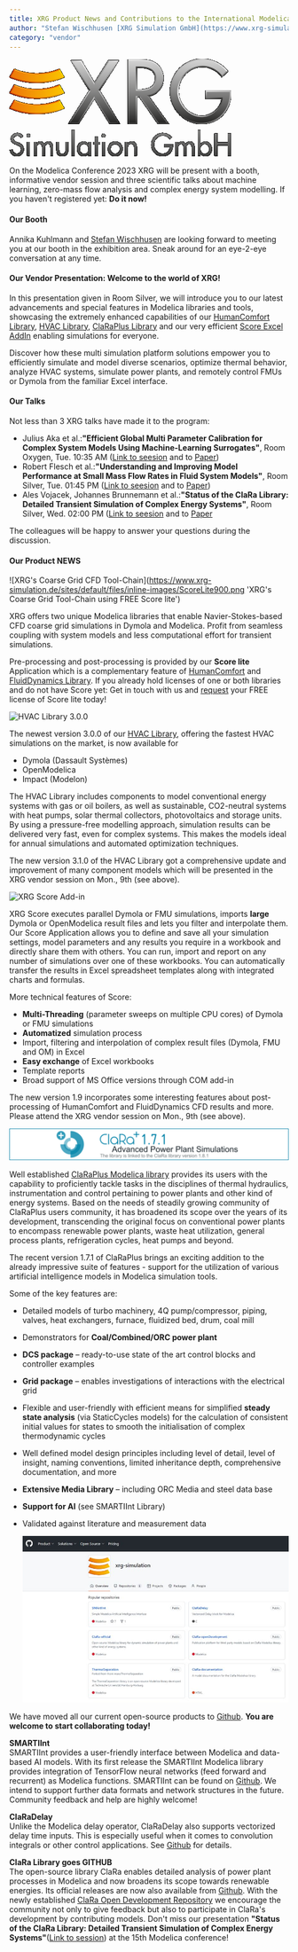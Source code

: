 ```yaml
---
title: XRG Product News and Contributions to the International Modelica Conference 2023
author: "Stefan Wischhusen [XRG Simulation GmbH](https://www.xrg-simulation.de/en)"
category: "vendor"
---
```


![](XRG_Logo_2015_4c_400px.png)

On the Modelica Conference 2023 XRG will be present with a booth, informative vendor session and three scientific talks about machine learning, zero-mass flow analysis and complex energy system modelling. If you haven't registered yet: **Do it now!**

#### Our Booth

Annika Kuhlmann and [Stefan Wischhusen](mailto:wischhusen@xrg-simulation.de?subject=Meeting%20request) are looking forward to meeting you at our booth in the exhibition area. Sneak around for an eye-2-eye conversation at any time.

#### Our Vendor Presentation: Welcome to the world of XRG!

In this presentation given in Room Silver, we will introduce you to our latest advancements and special features in Modelica libraries and tools, showcasing the extremely enhanced capabilities of our [HumanComfort Library](https://www.xrg-simulation.de/en/products/xrg-library/humancomfort), [HVAC Library](https://www.xrg-simulation.de/index.php/en/products/xrg-library/xrg-hvac-library), [ClaRaPlus Library](https://www.claralib.com/index.php?lang=en) and our very efficient [Score Excel AddIn](https://www.xrg-simulation.de/index.php/en/products/applications/score) enabling simulations for everyone.

Discover how these multi simulation platform solutions empower you to efficiently simulate and model diverse scenarios, optimize thermal behavior, analyze HVAC systems, simulate power plants, and remotely control FMUs or Dymola from the familiar Excel interface. 

#### Our Talks

Not less than 3 XRG talks have made it to the program:

 - Julius Aka et al.:**"Efficient Global Multi Parameter Calibration for Complex System Models Using Machine-Learning Surrogates"**, Room Oxygen, Tue. 10:35 AM ([Link to seesion](https://www.conftool.com/modelica2023/index.php?page=browseSessions&form_session=19) and to [Paper](https://www.conftool.com/modelica2023/index.php/Aka-Efficient_Global_Multi_Parameter_Calibration_for_Complex_System_Models_Using_Machine-Learning_a.pdf?page=downloadPaper&filename=Aka-Efficient_Global_Multi_Parameter_Calibration_for_Complex_System_Models_Using_Machine-Learning_a.pdf&form_id=176&form_version=final))
 - Robert Flesch et al.:**"Understanding and Improving Model Performance at Small Mass Flow Rates in Fluid System Models"**, Room Silver, Tue. 01:45 PM ([Link to seesion](https://www.conftool.com/modelica2023/index.php?page=browseSessions&form_session=23) and to [Paper](https://www.conftool.com/modelica2023/index.php/Flesch-Understanding_and_Improving_Model_Performance_at_Small_Mass_Flow_Rates-161_a.pdf?page=downloadPaper&filename=Flesch-Understanding_and_Improving_Model_Performance_at_Small_Mass_Flow_Rates-161_a.pdf&form_id=161&form_version=final))
 - Ales Vojacek, Johannes Brunnemann et al.:**"Status of the ClaRa Library: Detailed Transient Simulation of Complex Energy Systems"**, Room Silver, Wed. 02:00 PM ([Link to seesion](https://www.conftool.com/modelica2023/index.php?page=browseSessions&form_session=45) and to [Paper](https://www.conftool.com/modelica2023/index.php/Vojacek-Status_of_the_ClaRa_Library-143_a.pdf?page=downloadPaper&filename=Vojacek-Status_of_the_ClaRa_Library-143_a.pdf&form_id=143&form_version=final)
 
The colleagues will be happy to answer your questions during the discussion.

#### Our Product NEWS

 ![XRG's Coarse Grid CFD Tool-Chain](https://www.xrg-simulation.de/sites/default/files/inline-images/ScoreLite900.png 'XRG's Coarse Grid Tool-Chain using FREE Score lite')

XRG offers two unique Modelica libraries that enable Navier-Stokes-based CFD coarse grid simulations in Dymola and Modelica. Profit from seamless coupling with system models and less computational effort for transient simulations.

Pre-processing and post-processing is provided by our **Score lite** Application which is a complementary feature of [HumanComfort](https://www.xrg-simulation.de/en/products/xrg-library/humancomfort) and [FluidDynamics Library](https://www.xrg-simulation.de/index.php/en/products/xrg-library/fluiddynamics). If you already hold licenses of one or both libraries and do not have Score yet: Get in touch with us and [request](mailto:humancomfort@xrg-simulation.de?subject=Request%20for%20Score%20lite) your FREE license of Score lite today!

 
 ![HVAC Library 3.0.0](https://www.xrg-simulation.de/sites/default/files/styles/max_2600x2600/public/2023-07/HVAC_scope.jpg?itok=g6h3EmDq 'HVAC Library 3.0.0 offers multi-tool support')

The newest version 3.0.0 of our [HVAC Library](https://www.xrg-simulation.de/en/products/xrg-library/xrg-hvac-library), offering the fastest HVAC simulations on the market, is now available for 

 - Dymola (Dassault Systèmes)
 - OpenModelica
 - Impact (Modelon)

The HVAC Library includes components to model conventional energy systems with gas or oil boilers, as well as sustainable, CO2-neutral systems with heat pumps, 
solar thermal collectors, photovoltaics and storage units. 
By using a pressure-free modelling approach, simulation results can be delivered very fast, even for complex systems. 
This makes the models ideal for annual simulations and automated optimization techniques.

The new version 3.1.0 of the HVAC Library got a comprehensive update and improvement of many component models which will be presented in the XRG vendor session on Mon., 9th (see above).

 ![XRG Score Add-in](https://www.xrg-simulation.de/sites/default/files/2018-05/XRG-Grafik-Score-Kompatibilitaet-e-20180514.png 'XRG Score interaction with Excel and Dymola or FMU')

XRG Score executes parallel Dymola or FMU simulations, imports **large** Dymola or OpenModelica result files and lets you filter and interpolate them. Our Score Application allows you to define and save all your simulation settings, model parameters and any results you require in a workbook and directly share them with others. You can run, import and report on any number of simulations over one of these workbooks. You can automatically transfer the results in Excel spreadsheet templates along with integrated charts and formulas.

More technical features of Score:
  - **Multi-Threading** (parameter sweeps on multiple CPU cores) of Dymola or FMU simulations
  - **Automatized** simulation process
  - Import, filtering and interpolation of complex result files (Dymola, FMU and OM) in Excel
  - **Easy exchange** of Excel workbooks
  - Template reports
  - Broad support of MS Office versions through COM add-in
  
The new version 1.9 incorporates some interesting features about post-processing of HumanComfort and FluidDynamics CFD results and more. Please attend the XRG vendor session on Mon., 9th (see above).

 ![ClarRa 1.7.1](ClaRaPlusInfoHeader171.png 'Advanced power plant simulation')

Well established [ClaRaPlus Modelica library](https://www.claralib.com/index.php?lang=en) provides its users with the capability to proficiently tackle tasks in the disciplines of thermal hydraulics, instrumentation and control pertaining to power plants and other kind of energy systems. Based on the needs of steadily growing community of ClaRaPlus users community, it has broadened its scope over the years of its development, transcending the original focus on conventional power plants to encompass renewable power plants, waste heat utilization, general process plants, refrigeration cycles, heat pumps and beyond.

The recent version 1.7.1 of ClaRaPlus brings an exciting addition to the already impressive suite of features - support for the utilization of various artificial intelligence models in Modelica simulation tools.

Some of the key features are:
- Detailed models of turbo machinery, 4Q pump/compressor, piping, valves, heat exchangers, furnace, fluidized bed, drum, coal mill
- Demonstrators for **Coal/Combined/ORC power plant**
- **DCS package** – ready-to-use state of the art control blocks and controller examples
- **Grid package** – enables investigations of interactions with the electrical grid
- Flexible and user-friendly with efficient means for simplified **steady state analysis** (via StaticCycles models) for the calculation of consistent initial values for states to smooth the initialisation of complex thermodynamic cycles
- Well defined model design principles including level of detail, level of insight, naming conventions, limited inheritance depth, comprehensive documentation, and more
- **Extensive Media Library** – including ORC Media and steel data base
- **Support for AI** (see SMARTIInt Library)
- Validated against literature and measurement data

  ![Our Open Source Products on GITHUB](XRGGithub.jpg 'Our Open-Source Products on GITHUB')
 
 We have moved all our current open-source products to [Github](https://github.com/xrg-simulation). **You are welcome to start collaborating today!**

**SMARTIInt**<br>
SMARTIInt provides a user-friendly interface between Modelica and data-based AI models. With its first release the SMARTIInt Modelica library provides integration of TensorFlow neural networks (feed forward and recurrent) as Modelica functions. SMARTIInt can be found on [Github](https://github.com/xrg-simulation/SMArtIInt). 
We intend to support further data formats and network structures in the future. Community feedback and help are highly welcome!

**ClaRaDelay**<br>
Unlike the Modelica delay operator, ClaRaDelay also supports vectorized delay time inputs. This is especially useful when it comes to convolution integrals or other control applications. See [Github](https://github.com/xrg-simulation/ClaRaDelay) for details.

**ClaRa Library goes GITHUB**<br>
The open-source library ClaRa enables detailed analysis of power plant processes in Modelica and now broadens its scope towards renewable energies. Its official releases are now also available from [Github](https://github.com/xrg-simulation/ClaRa-official). With the newly established [ClaRa Open Development Repository](https://github.com/xrg-simulation/ClaRa-openDevelopment) we encourage the community not only to give feedback but also to participate in ClaRa's development by contributing models. Don't miss our presentation **"Status of the ClaRa Library: Detailed Transient Simulation of Complex Energy Systems"**([Link to session](https://www.conftool.com/modelica2023/index.php?page=browseSessions&form_session=45)) at the 15th Modelica conference!  



